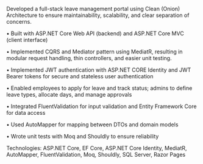 Developed a full-stack leave management portal using Clean (Onion) Architecture to ensure maintainability, scalability, and clear separation of concerns.

•	Built with ASP.NET Core Web API (backend) and ASP.NET Core MVC (client interface)

•	Implemented CQRS and Mediator pattern using MediatR, resulting in modular request handling, thin controllers, and easier unit testing.

•	Implemented JWT authentication with ASP.NET CORE Identity and JWT Bearer tokens for secure and stateless user authentication

•	Enabled employees to apply for leave and track status; admins to define leave types, allocate days, and manage approvals

•	Integrated FluentValidation for input validation and Entity Framework Core for data access

•	Used AutoMapper for mapping between DTOs and domain models

•	Wrote unit tests with Moq and Shouldly to ensure reliability

Technologies: ASP.NET Core, EF Core, ASP.NET Core Identity, MediatR, AutoMapper, FluentValidation, Moq, Shouldly, SQL Server, Razor Pages
